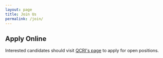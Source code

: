 ```yaml
---
layout: page
title: Join Us
permalink: /join/
---
```

## Apply Online

Interested candidates should visit <a href="http://www.qcri.qa/join-us/apply-now/apply-now" target="_blank">QCRI's page</a> to apply for open positions. 

